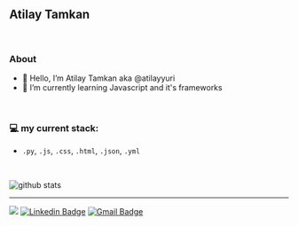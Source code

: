 ## Atilay Tamkan

&nbsp;

### About

- 👋 Hello, I’m Atilay Tamkan aka @atilayyuri
- 🌱 I’m currently learning Javascript and it's frameworks

&nbsp;

### 💻 my current stack:
- `.py`, `.js`, `.css`, `.html`, `.json`, `.yml`

&nbsp;
&nbsp;


![github stats](https://github-readme-stats.vercel.app/api?username=atilayyuri&theme=graywhite&show_icons=true)

---------------------------------------------------------------------------------------------------------------------------------------------------------------------------------

![](https://komarev.com/ghpvc/?username=atilayyuri&color=green) 
[![Linkedin Badge](https://img.shields.io/badge/-LinkedIn-blue?style=flat-square&logo=Linkedin&logoColor=white&link=)](https://www.linkedin.com/in/atilay-tamkan) 
[![Gmail Badge](https://img.shields.io/badge/-Gmail-c14438?style=flat-square&logo=Gmail&logoColor=white&link=mailto:tamkan.atilay@gmail.com)](mailto:tamkan.atilay@gmail.com)


<!---
atilayyuri/atilayyuri is a ✨ special ✨ repository because its `README.md` (this file) appears on your GitHub profile.
You can click the Preview link to take a look at your changes.
--->
